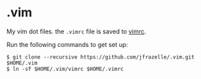 # .vim

My vim dot files. the `.vimrc` file is saved to [vimrc](https://github.com/scanf/.vim/blob/master/vimrc).

Run the following commands to get set up:

```console
$ git clone --recursive https://github.com/jfrazelle/.vim.git $HOME/.vim
$ ln -sf $HOME/.vim/vimrc $HOME/.vimrc
```
